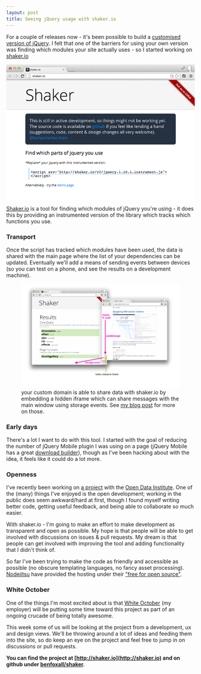 ```yaml
---
layout: post
title: Seeing jQuery usage with shaker.io
---
```


<p class="lead">For a couple of releases now - it's been possible to build a <a href="https://github.com/jquery/jquery#how-to-build-your-own-jquery">customised version of jQuery</a>.  I felt that one of the barriers for using your own version was finding which modules your site actually uses - so I started working on <a href="http://shaker.io">shaker.io</a></p>

[![IMAGE - shaker.io](/img/shaker.png)](http://shaker.io)

[Shaker.io](http://shaker.io) is a tool for finding which modules of jQuery you're using - it does this by providing an instrumented version of the library which tracks which functions you use.

### Transport

Once the script has tracked which modules have been used, the data is shared with the main page where the list of your dependencies can be updated.  Eventually we'll add a means of sending events between devices (so you can test on a phone, and see the results on a development machine).

<figure>
	<img src="/img/shaker-transport.png" />
	<figcaption>
		your custom domain is able to share data with shaker.io by embedding a hidden iframe which can share messages with the main window using storage events. See <a href="http://benjaminbenben.com/2013/04/24/cross-window-communication-1/">my blog post</a> for more on those.
	</figcaption>
</figure>

### Early days

There's a lot I want to do with this tool.  I started with the goal of reducing the number of jQuery Mobile plugin I was using on a page (jQuery Mobile has a great [download builder](http://jquerymobile.com/download-builder/)), though as I've been hacking about with the idea, it feels like it could do a lot more.

### Openness

I've recently been working on [a project](http://certificates.theodi.org) with the [Open Data Institute](http://theodi.org). One of the (many) things I've enjoyed is the open development; working in the public does seem awkward/hard at first,  though I found myself writing better code,  getting useful feedback, and being able to collaborate so much easier.

With shaker.io - I'm going to make an effort to make development as transparent and open as possible.  My hope is that people will be able to get involved with discussions on issues & pull requests. My dream is that people can get involved with improving the tool and adding functionality that I didn't think of.

So far I've been trying to make the code as friendly and accessible as possible (no obscure templating languages, no fancy asset processing).  [Nodejitsu](https://www.nodejitsu.com/) have provided the hosting under their ["free for open source"](http://opensource.nodejitsu.com/).

### White October

One of the things I'm most excited about is that [White October](http://whiteoctober.co.uk) (my employer) will be putting some time toward this project as part of an ongoing crucade of being totally awesome.

This week some of us will be looking at the project from a development, ux and design views. We'll be throwing around a lot of ideas and feeding them into the site, so do keep an eye on the project and feel free to jump in on discussions or pull requests.

__You can find the project at [http://shaker.io](http://shaker.io) and on github under [benfoxall/shaker](http://github.com/benfoxall/shaker).__
